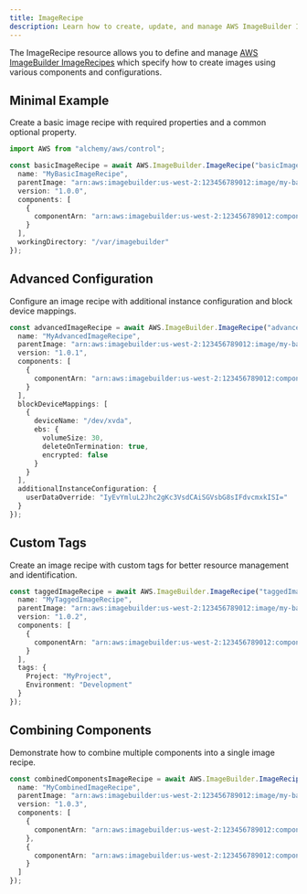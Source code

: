 ```yaml
---
title: ImageRecipe
description: Learn how to create, update, and manage AWS ImageBuilder ImageRecipes using Alchemy Cloud Control.
---
```



The ImageRecipe resource allows you to define and manage [AWS ImageBuilder ImageRecipes](https://docs.aws.amazon.com/imagebuilder/latest/userguide/) which specify how to create images using various components and configurations.

## Minimal Example

Create a basic image recipe with required properties and a common optional property.

```ts
import AWS from "alchemy/aws/control";

const basicImageRecipe = await AWS.ImageBuilder.ImageRecipe("basicImageRecipe", {
  name: "MyBasicImageRecipe",
  parentImage: "arn:aws:imagebuilder:us-west-2:123456789012:image/my-base-image",
  version: "1.0.0",
  components: [
    {
      componentArn: "arn:aws:imagebuilder:us-west-2:123456789012:component/my-component"
    }
  ],
  workingDirectory: "/var/imagebuilder"
});
```

## Advanced Configuration

Configure an image recipe with additional instance configuration and block device mappings.

```ts
const advancedImageRecipe = await AWS.ImageBuilder.ImageRecipe("advancedImageRecipe", {
  name: "MyAdvancedImageRecipe",
  parentImage: "arn:aws:imagebuilder:us-west-2:123456789012:image/my-base-image",
  version: "1.0.1",
  components: [
    {
      componentArn: "arn:aws:imagebuilder:us-west-2:123456789012:component/my-component"
    }
  ],
  blockDeviceMappings: [
    {
      deviceName: "/dev/xvda",
      ebs: {
        volumeSize: 30,
        deleteOnTermination: true,
        encrypted: false
      }
    }
  ],
  additionalInstanceConfiguration: {
    userDataOverride: "IyEvYmluL2Jhc2gKc3VsdCAiSGVsbG8sIFdvcmxkISI="
  }
});
```

## Custom Tags

Create an image recipe with custom tags for better resource management and identification.

```ts
const taggedImageRecipe = await AWS.ImageBuilder.ImageRecipe("taggedImageRecipe", {
  name: "MyTaggedImageRecipe",
  parentImage: "arn:aws:imagebuilder:us-west-2:123456789012:image/my-base-image",
  version: "1.0.2",
  components: [
    {
      componentArn: "arn:aws:imagebuilder:us-west-2:123456789012:component/my-component"
    }
  ],
  tags: {
    Project: "MyProject",
    Environment: "Development"
  }
});
```

## Combining Components

Demonstrate how to combine multiple components into a single image recipe.

```ts
const combinedComponentsImageRecipe = await AWS.ImageBuilder.ImageRecipe("combinedComponentsImageRecipe", {
  name: "MyCombinedImageRecipe",
  parentImage: "arn:aws:imagebuilder:us-west-2:123456789012:image/my-base-image",
  version: "1.0.3",
  components: [
    {
      componentArn: "arn:aws:imagebuilder:us-west-2:123456789012:component/my-component-1"
    },
    {
      componentArn: "arn:aws:imagebuilder:us-west-2:123456789012:component/my-component-2"
    }
  ]
});
```
